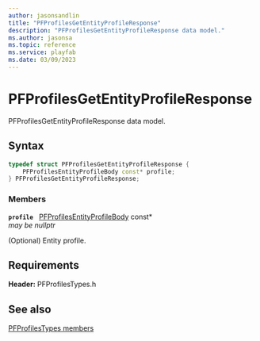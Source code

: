 ```yaml
---
author: jasonsandlin
title: "PFProfilesGetEntityProfileResponse"
description: "PFProfilesGetEntityProfileResponse data model."
ms.author: jasonsa
ms.topic: reference
ms.service: playfab
ms.date: 03/09/2023
---
```


# PFProfilesGetEntityProfileResponse  

PFProfilesGetEntityProfileResponse data model.  

## Syntax  
  
```cpp
typedef struct PFProfilesGetEntityProfileResponse {  
    PFProfilesEntityProfileBody const* profile;  
} PFProfilesGetEntityProfileResponse;  
```
  
### Members  
  
**`profile`** &nbsp; [PFProfilesEntityProfileBody](pfprofilesentityprofilebody.md) const*  
*may be nullptr*  
  
(Optional) Entity profile.
  
  
## Requirements  
  
**Header:** PFProfilesTypes.h
  
## See also  
[PFProfilesTypes members](../pfprofilestypes_members.md)  

  
  
